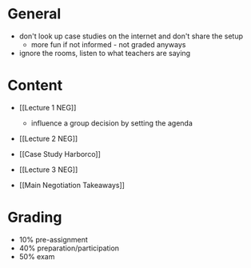 # General
- don't look up case studies on the internet and don't share the setup
	- more fun if not informed - not graded anyways
- ignore the rooms, listen to what teachers are saying
# Content
- [[Lecture 1 NEG]]
	- influence a group decision by setting the agenda
- [[Lecture 2 NEG]]
- [[Case Study Harborco]]
- [[Lecture 3 NEG]]

- [[Main Negotiation Takeaways]]

# Grading
- 10% pre-assignment
- 40% preparation/participation
- 50% exam